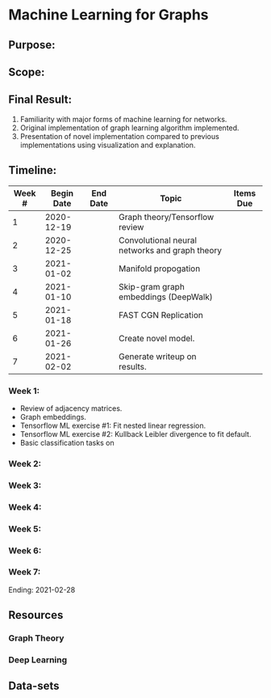 # Machine Learning for Graphs

## Purpose:

## Scope:

## Final Result:

1. Familiarity with major forms of machine learning for networks.
2. Original implementation of graph learning algorithm implemented.
3. Presentation of novel implementation compared to previous implementations using visualization and explanation.

## Timeline:

| Week # | Begin Date | End Date | Topic | Items Due |   
|------------|------------|----------|-------|-----------|
| 1|  2020-12-19        |         | Graph theory/Tensorflow review      |           |   
| 2|  2020-12-25          |          | Convolutional neural networks and graph theory      |           |   
| 3|  2021-01-02          |          |    Manifold propogation   |           |   
| 4|  2021-01-10          |          |  Skip-gram graph embeddings (DeepWalk)     |           |   
| 5|  2021-01-18          |          |   FAST CGN Replication    |           |   
|6|  2021-01-26          |          | Create novel model.       |           |   
|7 | 2021-02-02          |          | Generate writeup on results.       |           |

### Week 1:

* Review of adjacency matrices.
* Graph embeddings.
* Tensorflow ML exercise #1: Fit nested linear regression.
* Tensorflow ML exercise #2: Kullback Leibler divergence to fit default.
* Basic classification tasks on 


### Week 2:

### Week 3:

### Week 4:

### Week 5:

### Week 6:

### Week 7:







Ending: 2021-02-28

## Resources

### Graph Theory

### Deep Learning

## Data-sets

